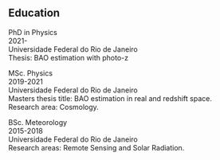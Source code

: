 ## Education

<p> PhD in Physics
<br>2021-
<br>
Universidade Federal do Rio de Janeiro<br>
Thesis: BAO estimation with photo-z
</p>

<p>MSc. Physics<br>
2019-2021<br>
Universidade Federal do Rio de Janeiro<br>
Masters thesis title: BAO estimation in real and redshift space.<br>
Research area: Cosmology.</p>

<p>BSc. Meteorology<br>
  2015-2018<br>
  Universidade Federal do Rio de Janeiro<br>
  Research areas: Remote Sensing and Solar Radiation.</p>

